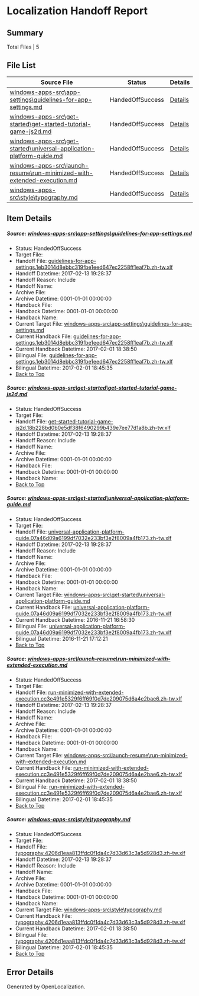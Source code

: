 # <a name='report-top'></a> Localization Handoff Report

## Summary
 Total Files | 5

## File List
 Source File | Status | Details 
 ----------- | ------ | ------- 
 [windows-apps-src\app-settings\guidelines-for-app-settings.md](https://cpubwin.visualstudio.com/windows-uwp/_git/windows-uwp/commit/d313ec540b0ee26377f5c319ca12a2f50e6250d7?path=windows-apps-src%2Fapp-settings%2Fguidelines-for-app-settings.md&_a=contents) | HandedOffSuccess | [Details](#5ac73629e5deacdd84d21f63f459096a348cb4a247)
 [windows-apps-src\get-started\get-started-tutorial-game-js2d.md](https://cpubwin.visualstudio.com/windows-uwp/_git/windows-uwp/commit/14ad77b60d5a2311b5c8b73308abbb0dcac851c4?path=windows-apps-src%2Fget-started%2Fget-started-tutorial-game-js2d.md&_a=contents) | HandedOffSuccess | [Details](#ec34ebee9344661ba5239567da694dec65573e8f2674)
 [windows-apps-src\get-started\universal-application-platform-guide.md](https://cpubwin.visualstudio.com/windows-uwp/_git/windows-uwp/commit/f00f988c040dfa2a1ddff515f97eb8a1994f9076?path=windows-apps-src%2Fget-started%2Funiversal-application-platform-guide.md&_a=contents) | HandedOffSuccess | [Details](#165b71495ef2e02f5a4bfe7c7d9728ce123a6b4d3070)
 [windows-apps-src\launch-resume\run-minimized-with-extended-execution.md](https://cpubwin.visualstudio.com/windows-uwp/_git/windows-uwp/commit/cb5664519b64ee98c25d11016a706c8fae9d8aa0?path=windows-apps-src%2Flaunch-resume%2Frun-minimized-with-extended-execution.md&_a=contents) | HandedOffSuccess | [Details](#ecd7b0e67cabf61b4d53809e828e283830f89b253881)
 [windows-apps-src\style\typography.md](https://cpubwin.visualstudio.com/windows-uwp/_git/windows-uwp/commit/d54de7d7ceb4c8c0cc045721ae70702225fdd9aa?path=windows-apps-src%2Fstyle%2Ftypography.md&_a=contents) | HandedOffSuccess | [Details](#416554bb8ee2d07e282c1df19c72fb8348b7b23d7782)

## Item Details
##### <a name='5ac73629e5deacdd84d21f63f459096a348cb4a247'></a> Source: [windows-apps-src\app-settings\guidelines-for-app-settings.md](https://cpubwin.visualstudio.com/windows-uwp/_git/windows-uwp/commit/d313ec540b0ee26377f5c319ca12a2f50e6250d7?path=windows-apps-src%2Fapp-settings%2Fguidelines-for-app-settings.md&_a=contents)
* Status: HandedOffSuccess
* Target File: 
* Handoff File: [guidelines-for-app-settings.1eb3014d8ebbc319fbe1eed647ec2258ff1eaf7b.zh-tw.xlf](https://cpubwin.visualstudio.com/windows-uwp/_git/WDCLib.handoff/commit/9d385e05d534c7e3a1004062ce168a431c3633ea?path=ol-handoff%2Fcpubwin%2Fwindows-uwp.zh-tw%2Fmaster%2Fguidelines-for-app-settings.1eb3014d8ebbc319fbe1eed647ec2258ff1eaf7b.zh-tw.xlf&_a=contents)
* Handoff Datetime: 2017-02-13 19:28:37
* Handoff Reason: Include
* Handoff Name: 
* Archive File: 
* Archive Datetime: 0001-01-01 00:00:00
* Handback File: 
* Handback Datetime: 0001-01-01 00:00:00
* Handback Name: 
* Current Target File: [windows-apps-src\app-settings\guidelines-for-app-settings.md](https://cpubwin.visualstudio.com/windows-uwp/_git/windows-uwp.zh-tw/commit/087b86fce1c3ddccfe5bc3b540353e6cffe5bc18?path=windows-apps-src%2Fapp-settings%2Fguidelines-for-app-settings.md&_a=contents)
* Current Handback File: [guidelines-for-app-settings.1eb3014d8ebbc319fbe1eed647ec2258ff1eaf7b.zh-tw.xlf](https://cpubwin.visualstudio.com/windows-uwp/_git/WDCLib.handback/commit/56daa986b7393511e1969177fa46ad0d4900623e?path=ol-handback%2Fcpubwin%2Fwindows-uwp.zh-tw%2Fmaster%2Fguidelines-for-app-settings.1eb3014d8ebbc319fbe1eed647ec2258ff1eaf7b.zh-tw.xlf&_a=contents)
* Current Handback Datetime: 2017-02-01 18:38:50
* Bilingual File: [guidelines-for-app-settings.1eb3014d8ebbc319fbe1eed647ec2258ff1eaf7b.zh-tw.xlf](https://cpubwin.visualstudio.com/windows-uwp/_git/WDCLib.handback/commit/56daa986b7393511e1969177fa46ad0d4900623e?path=ol-handback%2Fcpubwin%2Fwindows-uwp.zh-tw%2Fmaster%2Fguidelines-for-app-settings.1eb3014d8ebbc319fbe1eed647ec2258ff1eaf7b.zh-tw.xlf&_a=contents)
* Bilingual Datetime: 2017-02-01 18:45:35
* [Back to Top](#report-top)

##### <a name='ec34ebee9344661ba5239567da694dec65573e8f2674'></a> Source: [windows-apps-src\get-started\get-started-tutorial-game-js2d.md](https://cpubwin.visualstudio.com/windows-uwp/_git/windows-uwp/commit/14ad77b60d5a2311b5c8b73308abbb0dcac851c4?path=windows-apps-src%2Fget-started%2Fget-started-tutorial-game-js2d.md&_a=contents)
* Status: HandedOffSuccess
* Target File: 
* Handoff File: [get-started-tutorial-game-js2d.18b228bd0b0e5df38f6490299b439e7ee77d1a8b.zh-tw.xlf](https://cpubwin.visualstudio.com/windows-uwp/_git/WDCLib.handoff/commit/9d385e05d534c7e3a1004062ce168a431c3633ea?path=ol-handoff%2Fcpubwin%2Fwindows-uwp.zh-tw%2Fmaster%2Fget-started-tutorial-game-js2d.18b228bd0b0e5df38f6490299b439e7ee77d1a8b.zh-tw.xlf&_a=contents)
* Handoff Datetime: 2017-02-13 19:28:37
* Handoff Reason: Include
* Handoff Name: 
* Archive File: 
* Archive Datetime: 0001-01-01 00:00:00
* Handback File: 
* Handback Datetime: 0001-01-01 00:00:00
* Handback Name: 
* [Back to Top](#report-top)

##### <a name='165b71495ef2e02f5a4bfe7c7d9728ce123a6b4d3070'></a> Source: [windows-apps-src\get-started\universal-application-platform-guide.md](https://cpubwin.visualstudio.com/windows-uwp/_git/windows-uwp/commit/f00f988c040dfa2a1ddff515f97eb8a1994f9076?path=windows-apps-src%2Fget-started%2Funiversal-application-platform-guide.md&_a=contents)
* Status: HandedOffSuccess
* Target File: 
* Handoff File: [universal-application-platform-guide.07a46d09a6199df7032e233bf3e2f8009a4fb173.zh-tw.xlf](https://cpubwin.visualstudio.com/windows-uwp/_git/WDCLib.handoff/commit/9d385e05d534c7e3a1004062ce168a431c3633ea?path=ol-handoff%2Fcpubwin%2Fwindows-uwp.zh-tw%2Fmaster%2Funiversal-application-platform-guide.07a46d09a6199df7032e233bf3e2f8009a4fb173.zh-tw.xlf&_a=contents)
* Handoff Datetime: 2017-02-13 19:28:37
* Handoff Reason: Include
* Handoff Name: 
* Archive File: 
* Archive Datetime: 0001-01-01 00:00:00
* Handback File: 
* Handback Datetime: 0001-01-01 00:00:00
* Handback Name: 
* Current Target File: [windows-apps-src\get-started\universal-application-platform-guide.md](https://cpubwin.visualstudio.com/windows-uwp/_git/windows-uwp.zh-tw/commit/58a8c1a341030de707600e29d7c5ae280746186f?path=windows-apps-src%2Fget-started%2Funiversal-application-platform-guide.md&_a=contents)
* Current Handback File: [universal-application-platform-guide.07a46d09a6199df7032e233bf3e2f8009a4fb173.zh-tw.xlf](https://cpubwin.visualstudio.com/windows-uwp/_git/WDCLib.handback/commit/3358b2ba764625314bbdf531facddb287072492a?path=ol-handback%2Fcpubwin%2Fwindows-uwp.zh-tw%2Fmaster%2Funiversal-application-platform-guide.07a46d09a6199df7032e233bf3e2f8009a4fb173.zh-tw.xlf&_a=contents)
* Current Handback Datetime: 2016-11-21 16:58:30
* Bilingual File: [universal-application-platform-guide.07a46d09a6199df7032e233bf3e2f8009a4fb173.zh-tw.xlf](https://cpubwin.visualstudio.com/windows-uwp/_git/WDCLib.handback/commit/3358b2ba764625314bbdf531facddb287072492a?path=ol-handback%2Fcpubwin%2Fwindows-uwp.zh-tw%2Fmaster%2Funiversal-application-platform-guide.07a46d09a6199df7032e233bf3e2f8009a4fb173.zh-tw.xlf&_a=contents)
* Bilingual Datetime: 2016-11-21 17:12:21
* [Back to Top](#report-top)

##### <a name='ecd7b0e67cabf61b4d53809e828e283830f89b253881'></a> Source: [windows-apps-src\launch-resume\run-minimized-with-extended-execution.md](https://cpubwin.visualstudio.com/windows-uwp/_git/windows-uwp/commit/cb5664519b64ee98c25d11016a706c8fae9d8aa0?path=windows-apps-src%2Flaunch-resume%2Frun-minimized-with-extended-execution.md&_a=contents)
* Status: HandedOffSuccess
* Target File: 
* Handoff File: [run-minimized-with-extended-execution.cc3e491e5329f6ff69f0d7de209075d6a4e2bae6.zh-tw.xlf](https://cpubwin.visualstudio.com/windows-uwp/_git/WDCLib.handoff/commit/9d385e05d534c7e3a1004062ce168a431c3633ea?path=ol-handoff%2Fcpubwin%2Fwindows-uwp.zh-tw%2Fmaster%2Frun-minimized-with-extended-execution.cc3e491e5329f6ff69f0d7de209075d6a4e2bae6.zh-tw.xlf&_a=contents)
* Handoff Datetime: 2017-02-13 19:28:37
* Handoff Reason: Include
* Handoff Name: 
* Archive File: 
* Archive Datetime: 0001-01-01 00:00:00
* Handback File: 
* Handback Datetime: 0001-01-01 00:00:00
* Handback Name: 
* Current Target File: [windows-apps-src\launch-resume\run-minimized-with-extended-execution.md](https://cpubwin.visualstudio.com/windows-uwp/_git/windows-uwp.zh-tw/commit/087b86fce1c3ddccfe5bc3b540353e6cffe5bc18?path=windows-apps-src%2Flaunch-resume%2Frun-minimized-with-extended-execution.md&_a=contents)
* Current Handback File: [run-minimized-with-extended-execution.cc3e491e5329f6ff69f0d7de209075d6a4e2bae6.zh-tw.xlf](https://cpubwin.visualstudio.com/windows-uwp/_git/WDCLib.handback/commit/56daa986b7393511e1969177fa46ad0d4900623e?path=ol-handback%2Fcpubwin%2Fwindows-uwp.zh-tw%2Fmaster%2Frun-minimized-with-extended-execution.cc3e491e5329f6ff69f0d7de209075d6a4e2bae6.zh-tw.xlf&_a=contents)
* Current Handback Datetime: 2017-02-01 18:38:50
* Bilingual File: [run-minimized-with-extended-execution.cc3e491e5329f6ff69f0d7de209075d6a4e2bae6.zh-tw.xlf](https://cpubwin.visualstudio.com/windows-uwp/_git/WDCLib.handback/commit/56daa986b7393511e1969177fa46ad0d4900623e?path=ol-handback%2Fcpubwin%2Fwindows-uwp.zh-tw%2Fmaster%2Frun-minimized-with-extended-execution.cc3e491e5329f6ff69f0d7de209075d6a4e2bae6.zh-tw.xlf&_a=contents)
* Bilingual Datetime: 2017-02-01 18:45:35
* [Back to Top](#report-top)

##### <a name='416554bb8ee2d07e282c1df19c72fb8348b7b23d7782'></a> Source: [windows-apps-src\style\typography.md](https://cpubwin.visualstudio.com/windows-uwp/_git/windows-uwp/commit/d54de7d7ceb4c8c0cc045721ae70702225fdd9aa?path=windows-apps-src%2Fstyle%2Ftypography.md&_a=contents)
* Status: HandedOffSuccess
* Target File: 
* Handoff File: [typography.4206d1eaa813ffdc0f1da4c7d33d63c3a5d928d3.zh-tw.xlf](https://cpubwin.visualstudio.com/windows-uwp/_git/WDCLib.handoff/commit/9d385e05d534c7e3a1004062ce168a431c3633ea?path=ol-handoff%2Fcpubwin%2Fwindows-uwp.zh-tw%2Fmaster%2Ftypography.4206d1eaa813ffdc0f1da4c7d33d63c3a5d928d3.zh-tw.xlf&_a=contents)
* Handoff Datetime: 2017-02-13 19:28:37
* Handoff Reason: Include
* Handoff Name: 
* Archive File: 
* Archive Datetime: 0001-01-01 00:00:00
* Handback File: 
* Handback Datetime: 0001-01-01 00:00:00
* Handback Name: 
* Current Target File: [windows-apps-src\style\typography.md](https://cpubwin.visualstudio.com/windows-uwp/_git/windows-uwp.zh-tw/commit/087b86fce1c3ddccfe5bc3b540353e6cffe5bc18?path=windows-apps-src%2Fstyle%2Ftypography.md&_a=contents)
* Current Handback File: [typography.4206d1eaa813ffdc0f1da4c7d33d63c3a5d928d3.zh-tw.xlf](https://cpubwin.visualstudio.com/windows-uwp/_git/WDCLib.handback/commit/56daa986b7393511e1969177fa46ad0d4900623e?path=ol-handback%2Fcpubwin%2Fwindows-uwp.zh-tw%2Fmaster%2Ftypography.4206d1eaa813ffdc0f1da4c7d33d63c3a5d928d3.zh-tw.xlf&_a=contents)
* Current Handback Datetime: 2017-02-01 18:38:50
* Bilingual File: [typography.4206d1eaa813ffdc0f1da4c7d33d63c3a5d928d3.zh-tw.xlf](https://cpubwin.visualstudio.com/windows-uwp/_git/WDCLib.handback/commit/56daa986b7393511e1969177fa46ad0d4900623e?path=ol-handback%2Fcpubwin%2Fwindows-uwp.zh-tw%2Fmaster%2Ftypography.4206d1eaa813ffdc0f1da4c7d33d63c3a5d928d3.zh-tw.xlf&_a=contents)
* Bilingual Datetime: 2017-02-01 18:45:35
* [Back to Top](#report-top)


## Error Details

Generated by OpenLocalization.
